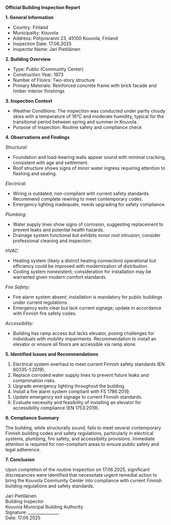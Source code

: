 **Official Building Inspection Report**

**1. General Information**

- Country: Finland  
- Municipality: Kouvola  
- Address: Pohjoisranni 23, 45100 Kouvola, Finland  
- Inspection Date: 17.06.2025  
- Inspector Name: Jari Pietiläinen  

**2. Building Overview**

- Type: Public (Community Center)  
- Construction Year: 1973  
- Number of Floors: Two-story structure  
- Primary Materials: Reinforced concrete frame with brick facade and timber interior finishings  

**3. Inspection Context**

- Weather Conditions: The inspection was conducted under partly cloudy skies with a temperature of 16°C and moderate humidity, typical for the transitional period between spring and summer in Kouvola.  
- Purpose of Inspection: Routine safety and compliance check  

**4. Observations and Findings**

*Structural:*  
- Foundation and load-bearing walls appear sound with minimal cracking, consistent with age and settlement.  
- Roof structure shows signs of minor water ingress requiring attention to flashing and sealing.  

*Electrical:*  
- Wiring is outdated; non-compliant with current safety standards. Recommend complete rewiring to meet contemporary codes.  
- Emergency lighting inadequate, needs upgrading for safety compliance.  

*Plumbing:*  
- Water supply lines show signs of corrosion, suggesting replacement to prevent leaks and potential health hazards.  
- Drainage system functional but exhibits minor root intrusion; consider professional cleaning and inspection.  

*HVAC:*  
- Heating system (likely a district heating connection) operational but efficiency could be improved with modernization of distribution.  
- Cooling system nonexistent; consideration for installation may be warranted given modern comfort standards.  

*Fire Safety:*  
- Fire alarm system absent; installation is mandatory for public buildings under current regulations.  
- Emergency exits clear but lack current signage; update in accordance with Finnish fire safety codes.  

*Accessibility:*  
- Building has ramp access but lacks elevator, posing challenges for individuals with mobility impairments. Recommendation to install an elevator or ensure all floors are accessible via ramp alone.  

**5. Identified Issues and Recommendations**

1. Electrical system overhaul to meet current Finnish safety standards (EN 60335-1:2019).  
2. Replace corroded water supply lines to prevent future leaks and contamination risks.  
3. Upgrade emergency lighting throughout the building.  
4. Install a fire alarm system compliant with FS 1786:2019.  
5. Update emergency exit signage to current Finnish standards.  
6. Evaluate necessity and feasibility of installing an elevator for accessibility compliance (EN 1753:2019).  

**6. Compliance Summary**

The building, while structurally sound, fails to meet several contemporary Finnish building codes and safety regulations, particularly in electrical systems, plumbing, fire safety, and accessibility provisions. Immediate attention is required for non-compliant areas to ensure public safety and legal adherence.

**7. Conclusion**

Upon completion of the routine inspection on 17.06.2025, significant discrepancies were identified that necessitate urgent remedial action to bring the Kouvola Community Center into compliance with current Finnish building regulations and safety standards.  

Jari Pietiläinen  
Building Inspector  
Kouvola Municipal Building Authority  
Signature: _______________  
Date: 17.06.2025